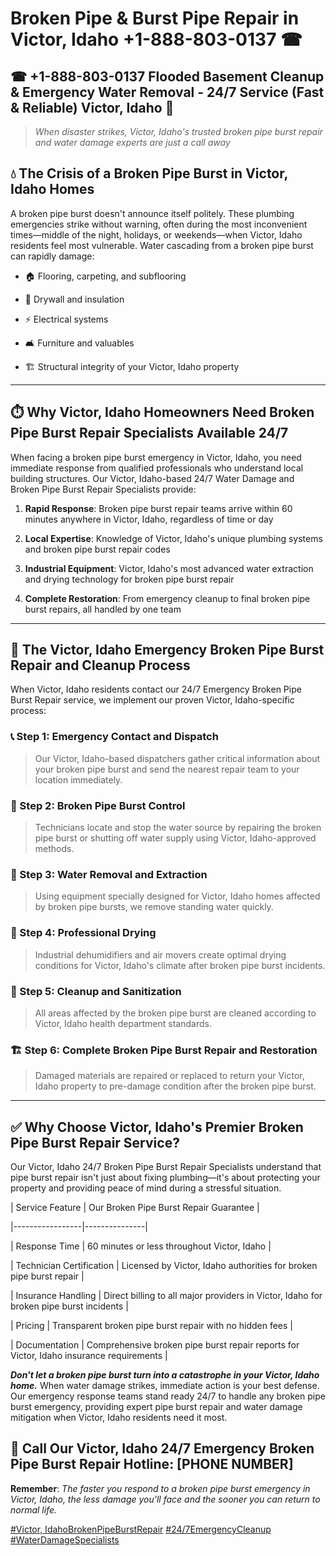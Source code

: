 # Broken Pipe & Burst Pipe Repair in Victor, Idaho +1-888-803-0137 ☎
## ☎ +1-888-803-0137  Flooded Basement Cleanup & Emergency Water Removal - 24/7 Service (Fast & Reliable) Victor, Idaho 🚨

> *When disaster strikes, Victor, Idaho's trusted broken pipe burst repair and water damage experts are just a call away*

## 💧 The Crisis of a Broken Pipe Burst in Victor, Idaho Homes

A broken pipe burst doesn't announce itself politely. These plumbing emergencies strike without warning, often during the most inconvenient times—middle of the night, holidays, or weekends—when Victor, Idaho residents feel most vulnerable. Water cascading from a broken pipe burst can rapidly damage:

* 🏠 Flooring, carpeting, and subflooring
* 🧱 Drywall and insulation
* ⚡ Electrical systems
* 🛋️ Furniture and valuables
* 🏗️ Structural integrity of your Victor, Idaho property

---

## ⏱️ Why Victor, Idaho Homeowners Need Broken Pipe Burst Repair Specialists Available 24/7

When facing a broken pipe burst emergency in Victor, Idaho, you need immediate response from qualified professionals who understand local building structures. Our Victor, Idaho-based 24/7 Water Damage and Broken Pipe Burst Repair Specialists provide:

1. **Rapid Response**: Broken pipe burst repair teams arrive within 60 minutes anywhere in Victor, Idaho, regardless of time or day
2. **Local Expertise**: Knowledge of Victor, Idaho's unique plumbing systems and broken pipe burst repair codes
3. **Industrial Equipment**: Victor, Idaho's most advanced water extraction and drying technology for broken pipe burst repair
4. **Complete Restoration**: From emergency cleanup to final broken pipe burst repairs, all handled by one team

---

## 🔧 The Victor, Idaho Emergency Broken Pipe Burst Repair and Cleanup Process

When Victor, Idaho residents contact our 24/7 Emergency Broken Pipe Burst Repair service, we implement our proven Victor, Idaho-specific process:

### 📞 Step 1: Emergency Contact and Dispatch
> Our Victor, Idaho-based dispatchers gather critical information about your broken pipe burst and send the nearest repair team to your location immediately.

### 🚿 Step 2: Broken Pipe Burst Control
> Technicians locate and stop the water source by repairing the broken pipe burst or shutting off water supply using Victor, Idaho-approved methods.

### 🌊 Step 3: Water Removal and Extraction
> Using equipment specially designed for Victor, Idaho homes affected by broken pipe bursts, we remove standing water quickly.

### 💨 Step 4: Professional Drying
> Industrial dehumidifiers and air movers create optimal drying conditions for Victor, Idaho's climate after broken pipe burst incidents.

### 🧼 Step 5: Cleanup and Sanitization
> All areas affected by the broken pipe burst are cleaned according to Victor, Idaho health department standards.

### 🏗️ Step 6: Complete Broken Pipe Burst Repair and Restoration
> Damaged materials are repaired or replaced to return your Victor, Idaho property to pre-damage condition after the broken pipe burst.

---

## ✅ Why Choose Victor, Idaho's Premier Broken Pipe Burst Repair Service?

Our Victor, Idaho 24/7 Broken Pipe Burst Repair Specialists understand that pipe burst repair isn't just about fixing plumbing—it's about protecting your property and providing peace of mind during a stressful situation.

| Service Feature | Our Broken Pipe Burst Repair Guarantee |
|-----------------|---------------|
| Response Time | 60 minutes or less throughout Victor, Idaho |
| Technician Certification | Licensed by Victor, Idaho authorities for broken pipe burst repair |
| Insurance Handling | Direct billing to all major providers in Victor, Idaho for broken pipe burst incidents |
| Pricing | Transparent broken pipe burst repair with no hidden fees |
| Documentation | Comprehensive broken pipe burst repair reports for Victor, Idaho insurance requirements |

***Don't let a broken pipe burst turn into a catastrophe in your Victor, Idaho home.*** When water damage strikes, immediate action is your best defense. Our emergency response teams stand ready 24/7 to handle any broken pipe burst emergency, providing expert pipe burst repair and water damage mitigation when Victor, Idaho residents need it most.

## 📱 Call Our Victor, Idaho 24/7 Emergency Broken Pipe Burst Repair Hotline: [PHONE NUMBER]

**Remember**: *The faster you respond to a broken pipe burst emergency in Victor, Idaho, the less damage you'll face and the sooner you can return to normal life.*

[#Victor, IdahoBrokenPipeBurstRepair](#) [#24/7EmergencyCleanup](#) [#WaterDamageSpecialists](#)